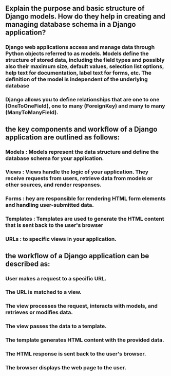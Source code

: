 ## Explain the purpose and basic structure of Django models. How do they help in creating and managing database schema in a Django application?
### Django web applications access and manage data through Python objects referred to as models. Models define the structure of stored data, including the field types and possibly also their maximum size, default values, selection list options, help text for documentation, label text for forms, etc. The definition of the model is independent of the underlying database

###  Django allows you to define relationships that are one to one (OneToOneField), one to many (ForeignKey) and many to many (ManyToManyField).

## the key components and workflow of a Django application are outlined as follows:
### Models : Models represent the data structure and define the database schema for your application. 
### Views : Views handle the logic of your application. They receive requests from users, retrieve data from models or other sources, and render responses.
### Forms : hey are responsible for rendering HTML form elements and handling user-submitted data.
### Templates : Templates are used to generate the HTML content that is sent back to the user's browser
### URLs : to specific views in your application. 

## the workflow of a Django application can be described as:
### User makes a request to a specific URL.
### The URL is matched to a view.
### The view processes the request, interacts with models, and retrieves or modifies data.
### The view passes the data to a template.
### The template generates HTML content with the provided data.
### The HTML response is sent back to the user's browser.
### The browser displays the web page to the user.